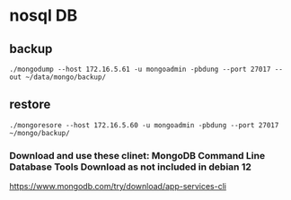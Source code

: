 # nosql DB

## backup
```
./mongodump --host 172.16.5.61 -u mongoadmin -pbdung --port 27017 --out ~/data/mongo/backup/
```

## restore
```
./mongoresore --host 172.16.5.60 -u mongoadmin -pbdung --port 27017 ~/mongo/backup/
```

### Download and use these clinet: MongoDB Command Line Database Tools Download as not included in debian 12 

https://www.mongodb.com/try/download/app-services-cli

